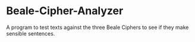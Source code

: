 # Beale-Cipher-Analyzer
A program to test texts against the three Beale Ciphers to see if they make sensible sentences.
